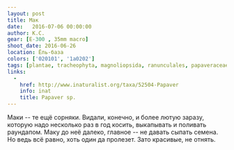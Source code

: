 ```yaml
---
layout: post
title: Мак
date:   2016-07-06 00:00:00
author: К.С.
gear: [E-300 , 35mm macro]
shoot_date: 2016-06-26
location: Ёль-база
colors: ['020101', '1a0202']
tags: [plantae, tracheophyta, magnoliopsida, ranunculales, papaveraceae, papaver]
links:
  -
    href: http://www.inaturalist.org/taxa/52504-Papaver
    info: inat
    title: Papaver sp.
---
```


Маки -- те ещё сорняки. Видали, конечно, и более лютую заразу, которую надо несколько раз в год косить, выкапывать и поливать раундапом. Маку до неё далеко, главное -- не давать сыпать семена. Но ведь всё равно, хоть один да пролезет. Зато красивые, не отнять.
